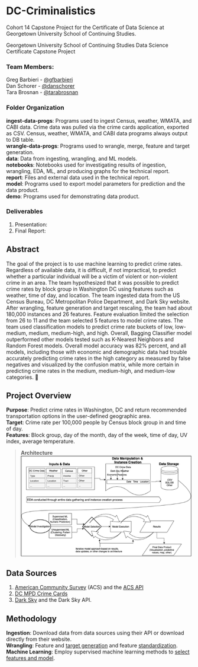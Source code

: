 # DC-Criminalistics
Cohort 14 Capstone Project for the Certificate of Data Science at Georgetown University School of Continuing Studies.

Georgetown University
School of Continuing Studies
Data Science Certificate Capstone Project

### Team Members:
Greg Barbieri - [@gfbarbieri](https://github.com/gfbarbieri)  
Dan Schorer - [@danschorer](https://github.com/danschorer)  
Tara Brosnan - [@tarabrosnan](https://github.com/tarabrosnan)  

### Folder Organization
**ingest-data-progs**: Programs used to ingest Census, weather, WMATA, and CABI data. Crime data was pulled via the crime cards application, exported as CSV. Census, weather, WMATA, and CABI data programs always output to DB table.  
**wrangle-data-progs**: Programs used to wrangle, merge, feature and target generation.  
**data**: Data from ingesting, wrangling, and ML models.  
**notebooks**: Notebooks used for investigating results of ingestion, wrangling, EDA, ML, and producing graphs for the technical report.  
**report**: Files and external data used in the technical report.  
**model**: Programs used to export model parameters for prediction and the data product.  
**demo**: Programs used for demonstrating data product.  

### Deliverables
1. Presentation:
2. Final Report:

## Abstract
The goal of the project is to use machine learning to predict crime rates. Regardless of available data, it is difficult, if not impractical, to predict whether a particular individual will be a victim of violent or non-violent crime in an area. The team hypothesized that it was possible to predict crime rates by block group in Washington DC using features such as weather, time of day, and location. The team ingested data from the US Census Bureau, DC Metropolitan Police Department, and Dark Sky website. After wrangling, feature generation and target rescaling, the team had about 180,000 instances and 26 features. Feature evaluation limited the selection from 26 to 11 and the team selected 5 features to model crime rates. The team used classification models to predict crime rate buckets of low, low-medium, medium, medium-high, and high. Overall, Bagging Classifier model outperformed other models tested such as K-Nearest Neighbors and Random Forest models. Overall model accuracy was 82% percent, and all models, including those with economic and demographic data had trouble accurately predicting crime rates in the high category as measured by false negatives and visualized by the confusion matrix, while more certain in predicting crime rates in the medium, medium-high, and medium-low categories.

## Project Overview
**Purpose**: Predict crime rates in Washington, DC and return recommended transportation options in the user-defined geographic area.  
**Target**: Crime rate per 100,000 people by Census block group in and time of day.  
**Features**: Block group, day of the month, day of the week, time of day, UV index, average temperature.  

> **Architecture**
> ![Architecture Logo](report/architecture.png)  

## Data Sources
1. [American Community Survey](https://www.census.gov/programs-surveys/acs) (ACS) and the [ACS API](https://www.census.gov/data/developers/data-sets/acs-5year.html)
2. [DC MPD Crime Cards](https://dcatlas.dcgis.dc.gov/crimecards/)
3. [Dark Sky](https://darksky.net) and the Dark Sky API.

## Methodology
**Ingestion**: Download data from data sources using their API or download directly from their website.  
**Wrangling**: Feature and [target generation](https://github.com/georgetown-analytics/DC-Criminalistics/blob/master/notebooks/Wrangle_Target_Rescaling.ipynb) and feature [standardization](https://github.com/georgetown-analytics/DC-Criminalistics/blob/master/notebooks/Model_Feature_Standardization.ipynb).  
**Machine Learning**: Employ supervised machine learning methods to [select features and model](https://github.com/georgetown-analytics/DC-Criminalistics/blob/master/notebooks/Model_Feature_Selection_Modelling.ipynb).  
